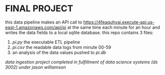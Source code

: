 # FINAL PROJECT

this data pipeline makes an API call to https://4feaquhyai.execute-api.us-east-1.amazonaws.com/api/pi at the same time each minute for an hour and writes the data fields to a local sqlite database. this repo contains 3 files: 

1. _pi.py_ the executable ETL pipeline
2. _pi.csv_ the readable data logs from minute 00-59
3. an analysis of the data values pushed to _pi.db_ 

_data ingestion project completed in fulfillment of data science systems (ds 3002) under jason williamson_
